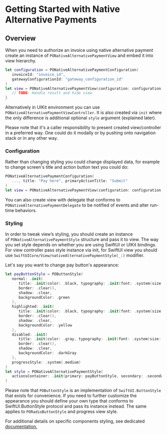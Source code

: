 # Getting Started with Native Alternative Payments

## Overview

When you need to authorize an invoice using native alternative payment create an instance of
``PONativeAlternativePaymentView`` and embed it into view hierarchy.

```swift
let configuration = PONativeAlternativePaymentConfiguration(
   invoiceId: "invoice_id",
   gatewayConfigurationId: "gateway_configuration_id"
)
let view = PONativeAlternativePaymentView(configuration: configuration) { result in
   // TODO: Handle result and hide view
}
```

Alternatively in UIKit environment you can use ``PONativeAlternativePaymentViewController``. It is also created via
`init` where the only difference is additional optional `style` argument (explained later).

Please note that it's a caller responsibility to present created view/controller in a preferred way. One could do it
modally or by pushing onto navigation stack or in any other way.

### Configuration

Rather than changing styling you could change displayed data, for example to change screen's title and action button
text you could do:

```swift
PONativeAlternativePaymentConfiguration(
   ..., title: "Pay here", primaryActionTitle: "Submit"
)
let view = PONativeAlternativePaymentView(configuration: configuration, ...)
```

You can also create view with delegate that conforms to ``PONativeAlternativePaymentDelegate`` to be notified of events
and alter run-time behaviors.

### Styling

In order to tweak view’s styling, you should create an instance of ``PONativeAlternativePaymentStyle`` structure
and pass it to view. The way you set style depends on whether you are using SwiftUI or UIKit bindings. For view
controller pass style instance via init, for SwiftUI view you should use ``SwiftUICore/View/nativeAlternativePaymentStyle(_:)``
modifier.

Let's say you want to change pay button's appearance:

```swift
let payButtonStyle = POButtonStyle(
   normal: .init(
      title: .init(color: .black, typography: .init(font: .system(size: 14))),
      border: .clear(),
      shadow: .clear,
      backgroundColor: .green
   ),
   highlighted: .init(
      title: .init(color: .black, typography: .init(font: .system(size: 14))),
      border: .clear(),
      shadow: .clear,
      backgroundColor: .yellow
   ),
   disabled: .init(
      title: .init(color: .gray, typography: .init(font: .system(size: 14))),
      border: .clear(),
      shadow: .clear,
      backgroundColor: .darkGray
   ),
   progressStyle: .system(.medium)
)
let style = PONativeAlternativePaymentStyle(
   actionsContainer: .init(primary: payButtonStyle, secondary: .secondary, axis: .horizontal)
)
```

Please note that `POButtonStyle` is an implementation of `SwiftUI.ButtonStyle` that exists for convenience. If you need
to further customize the appearance you should define your own type that conforms to SwiftUI.ButtonStyle protocol and
pass its instance instead. The same applies to `PORadioButtonStyle` and progress view style.

For additional details on specific components styling, see dedicated
[documentation.](https://swiftpackageindex.com/processout/processout-ios/documentation/processoutcoreui)

